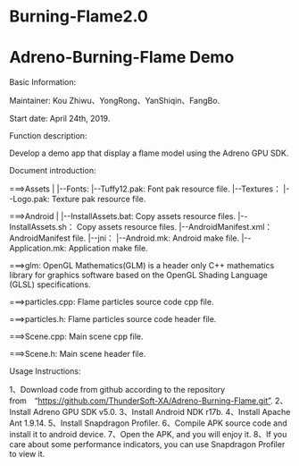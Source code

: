 # Burning-Flame2.0
# Adreno-Burning-Flame Demo


Basic Information:


Maintainer: Kou Zhiwu、YongRong、YanShiqin、FangBo.


Start date: April 24th, 2019.


Function description:

Develop a demo app that display a flame model using the Adreno GPU SDK.



Document introduction:

===>Assets
    |
    |--Fonts:
         |--Tuffy12.pak:       Font pak resource file.
    |--Textures：
         |--Logo.pak:          Texture pak resource file.


===>Android
    |
    |--InstallAssets.bat:      Copy assets resource files.
    |--InstallAssets.sh：      Copy assets resource files.
    |--AndroidManifest.xml：   AndroidManifest file.
    |--jni：
         |--Android.mk:        Android make file.
         |--Application.mk:    Application make file.


===>glm:   OpenGL Mathematics(GLM) is a header only C++ mathematics library for graphics software based on the OpenGL Shading Language (GLSL) specifications.

===>particles.cpp:   Flame particles source code cpp file.

===>particles.h:   Flame particles source code header file.

===>Scene.cpp:   Main scene cpp file.

===>Scene.h:   Main scene header file.



Usage Instructions:

1、Download code from github according to the repository from　“https://github.com/ThunderSoft-XA/Adreno-Burning-Flame.git”.
2、Install Adreno GPU SDK v5.0.
3、Install Android NDK r17b.
4、Install Apache Ant 1.9.14.
5、Install Snapdragon Profiler.
6、Compile APK source code and install it to android device.
7、Open the APK, and you will enjoy it.
8、If you care about some performance indicators, you can use Snapdragon Profiler to view it.

